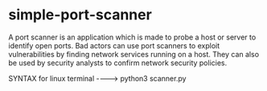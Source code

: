 # simple-port-scanner
A port scanner is an application which is made to probe a host or server to identify open ports. Bad actors can use port scanners to exploit vulnerabilities by finding network services running on a host. They can also be used by security analysts to confirm network security policies.

SYNTAX for linux terminal ---->  python3 scanner.py <ip>
